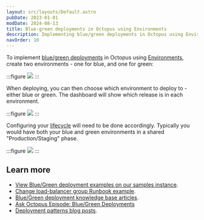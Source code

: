 ```yaml
---
layout: src/layouts/Default.astro
pubDate: 2023-01-01
modDate: 2024-08-13
title: Blue-green deployments in Octopus using Environments
description: Implementing blue/green deployments in Octopus using Environments.
navOrder: 10
---
```


To implement [blue/green deployments](https://octopus.com/devops/software-deployments/blue-green-deployment/) in Octopus using [Environments](/docs/infrastructure/environments), create two environments - one for blue, and one for green:

:::figure
![](/docs/img/deployments/patterns/blue-green-deployments/images/blue-green-create-envs.png)
:::

When deploying, you can then choose which environment to deploy to - either blue or green. The dashboard will show which release is in each environment.

:::figure
![](/docs/img/deployments/patterns/blue-green-deployments/images/blue-green-dashboard.png)
:::

Configuring your [lifecycle](/docs/releases/lifecycles) will need to be done accordingly. Typically you would have both your blue and green environments in a shared "Production/Staging" phase.

:::figure
![](/docs/img/deployments/patterns/blue-green-deployments/images/blue-green-lifecycle.png)
:::

## Learn more

- [View Blue/Green deployment examples on our samples instance](https://oc.to/PatternBlueGreenSamplesSpace).
- [Change load-balancer group Runbook example](/docs/runbooks/runbook-examples/aws/change-load-balancer-group).
- [Blue/Green deployment knowledge base articles](https://oc.to/BlueGreenTaggedKBArticles).
- [Ask Octopus Episode: Blue/Green Deployments](https://www.youtube.com/watch?v=qFqoVwVzeo0)
- [Deployment patterns blog posts](https://octopus.com/blog/tag/Deployment%20Patterns).
